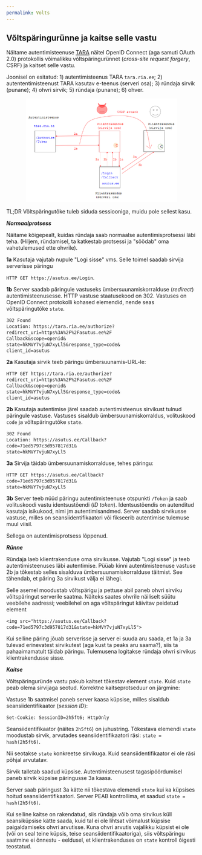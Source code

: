 ```yaml
---
permalink: Volts
---
```


## Võltspäringurünne ja kaitse selle vastu

Näitame autentimisteenuse [TARA](https://github.com/e-gov/TARA-Doku) näitel OpenID Connect (aga samuti OAuth 2.0) protokollis võimalikku võltspäringurünnet (_cross-site request forgery_, CSRF) ja kaitset selle vastu. 

Joonisel on esitatud: 1) autentimisteenus TARA `tara.ria.ee`; 2) autententimisteenust TARA kasutav e-teenus (serveri osa); 3) ründaja sirvik (punane); 4) ohvri sirvik; 5) ründaja (punane); 6) ohver.

<p style='text-align:center;'><img src='img/Volts.PNG' style='width:400px'></p>

TL;DR Võltspäringutõke tuleb siduda sessiooniga, muidu pole sellest kasu.

***Normaalprotsess***

Näitame kõigepealt, kuidas ründaja saab normaalse autentimisprotsessi läbi teha. (Hiljem, ründamisel, ta katkestab protsessi ja "söödab" oma vahetulemused ette ohvrile). 

**1a** Kasutaja vajutab nupule "Logi sisse" vms. Selle toimel saadab sirvija serverisse päringu

`HTTP GET https://asutus.ee/Login`.

**1b** Server saadab päringule vastuseks ümbersuunamiskorralduse (_redirect_) autentimisteenusesse. HTTP vastuse staatusekood on 302. Vastuses on OpenID Connect protokolli kohased elemendid, nende seas võltspäringutõke `state`.

```
302 Found
Location: https://tara.ria.ee/authorize?
redirect_uri=https%3A%2F%2Fasutus.ee%2F
Callback&scope=openid&
state=hkMVY7vjuN7xyLl5&response_type=code&
client_id=asutus
```

**2a** Kasutaja sirvik teeb päringu ümbersuunamis-URL-le:

```
HTTP GET https://tara.ria.ee/authorize?
redirect_uri=https%3A%2F%2Fasutus.ee%2F
Callback&scope=openid&
state=hkMVY7vjuN7xyLl5&response_type=code&
client_id=asutus
```

**2b** Kasutaja autentimise järel saadab autentimisteenus sirvikust tulnud päringule vastuse. Vastuses sisaldub ümbersuunamiskorraldus, volituskood `code` ja võltspäringutõke `state`. 

```
302 Found
Location: https://asutus.ee/Callback?
code=71ed5797c3d957817d31&
state=hkMVY7vjuN7xyLl5
```

**3a** Sirvija täidab ümbersuunamiskorralduse, tehes päringu:

```
HTTP GET https://asutus.ee/Callback?
code=71ed5797c3d957817d31&
state=hkMVY7vjuN7xyLl5
```

**3b** Server teeb nüüd päringu autentimisteenuse otspunkti `/Token` ja saab volituskoodi vastu identsustõendi (_ID token_). Identsustõendis on autenditud kasutaja isikukood, nimi jm autentimisandmed. Server saadab sirvikusse vastuse, milles on seansiidentifikaatori või fikseerib autentimise tulemuse muul viisil. 

Sellega on autentimisprotsess lõppenud.

***Rünne***

Ründaja laeb klientrakenduse oma sirvikusse. Vajutab "Logi sisse" ja teeb autentimisteenuses läbi autentimise. Püüab kinni autentimisteenuse vastuse 2b ja tõkestab selles sisalduva ümbersuunamiskorralduse täitmist. See tähendab, et päring 3a sirvikust välja ei lähegi.

Selle asemel moodustab võltspärigu ja pettuse abil paneb ohvri sirviku võltspäringut serverile saatma. Näiteks saates ohvrile näiliselt süütu veebilehe aadressi; veebilehel on aga võltspäringut käivitav peidetud element

```
<img src="https://asutus.ee/Callback?
code=71ed5797c3d957817d31&state=hkMVY7vjuN7xyLl5">
```

Kui selline päring jõuab serverisse ja server ei suuda aru saada, et 1a ja 3a tulevad erinevatest sirvikutest (aga kust ta peaks aru saama?), siis ta pahaaimamatult täidab päringu. Tulemusena logitakse ründaja ohvri sirvikus klientrakendusse sisse.

***Kaitse***

Võltspäringuründe vastu pakub kaitset tõkestav element `state`. Kuid `state` peab olema sirvijaga seotud. Korrektne kaitseprotseduur on järgmine:

Vastuse 1b saatmisel paneb server kaasa küpsise, milles sisaldub seansiidentifikaator (_session ID_):

```
Set-Cookie: SessionID=2h5ft6; HttpOnly
``` 

Seansiidentifikaator (näites `2h5ft6`) on juhustring. Tõkestava elemendi `state` moodustab sirvik, arvutades seansiidentifikaatori räsi: `state = hash(2h5ft6)`.

Nii seotakse `state` konkreetse sirvikuga. Kuid seansiidentifikaator ei ole räsi põhjal arvutatav.

Sirvik talletab saadud küpsise. Autentimisteenusest tagasipöördumisel paneb sirvik küpsise päringusse 3a kaasa.

Server saab päringust 3a kätte nii tõkestava elemendi `state` kui ka küpsises hoitud seansiidentifikaatori. Server PEAB kontrollima, et saadud `state = hash(2h5ft6)`.

Kui selline kaitse on rakendatud, siis ründaja võib oma sirvikus küll seansiküpsise kätte saada, kuid tal ei ole lihtsat võimalust küpsise paigaldamiseks ohvri arvutisse. Kuna ohvri arvutis vajalikku küpsist ei ole (või on seal teine küpsis, teise seansiidentifikaatoriga), siis võltspäringu saatmine ei õnnestu - eeldusel, et klientrakenduses on `state` kontroll õigesti teostatud.
